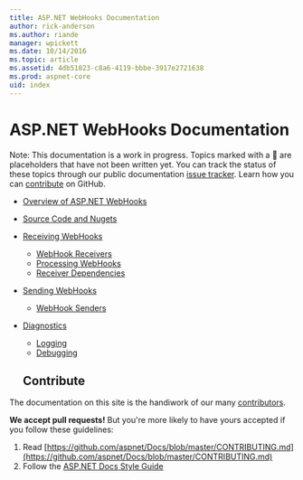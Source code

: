 ```yaml
---
title: ASP.NET WebHooks Documentation
author: rick-anderson
ms.author: riande
manager: wpickett
ms.date: 10/14/2016
ms.topic: article
ms.assetid: 4db51023-c8a6-4119-bbbe-3917e2721638
ms.prod: aspnet-core
uid: index
---
```


<a name=index></a>

  # ASP.NET WebHooks Documentation

Note: This documentation is a work in progress. Topics marked with a 🔧 are placeholders that have not been written yet. You can track the status of these topics through our public documentation [issue tracker](https://github.com/aspnet/docs/issues). Learn how you can [contribute](https://github.com/aspnet/Docs/blob/master/CONTRIBUTING.md) on GitHub.

* [Overview of ASP.NET WebHooks](overview.md)
* [Source Code and Nugets](source.md)
* [Receiving WebHooks](receiving/index.md)
  * [WebHook Receivers](receiving/receivers.md)
  * [Processing WebHooks](receiving/handlers.md)
  * [Receiver Dependencies](receiving/dependencies.md)
* [Sending WebHooks](sending/index.md)
  * [WebHook Senders](sending/senders.md)
* [Diagnostics](diagnostics/index.md)
  * [Logging](diagnostics/logging.md)
  * [Debugging](diagnostics/debugging.md)

  ## Contribute

The documentation on this site is the handiwork of our many [contributors](https://github.com/aspnet/docs/contributors).

**We accept pull requests!** But you're more likely to have yours accepted if you follow these guidelines:

   1. Read [https://github.com/aspnet/Docs/blob/master/CONTRIBUTING.md](https://github.com/aspnet/Docs/blob/master/CONTRIBUTING.md)
   2. Follow the [ASP.NET Docs Style Guide](http://docs.asp.net/en/latest/contribute/style-guide.html)
